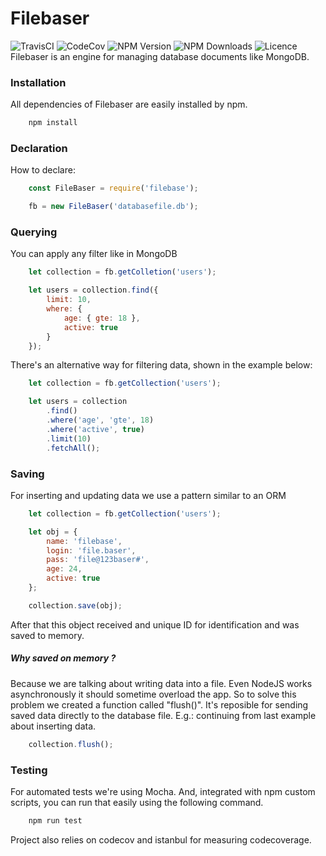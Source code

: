 # Filebaser
![TravisCI](https://api.travis-ci.org/vinyguedess/filebaser.svg?branch=master)
![CodeCov](https://img.shields.io/codecov/c/github/vinyguedess/filebaser.svg)
![NPM Version](https://img.shields.io/npm/v/filebaser.svg)
![NPM Downloads](https://img.shields.io/npm/dt/filebaser.svg)
![Licence](https://img.shields.io/npm/l/filebaser.svg)<br />
Filebaser is an engine for managing database documents like MongoDB.

### Installation
All dependencies of Filebaser are easily installed by npm.
```bash
    npm install
```

### Declaration
How to declare:
```javascript
    const FileBaser = require('filebase');

    fb = new FileBaser('databasefile.db');
```

### Querying
You can apply any filter like in MongoDB
```javascript
    let collection = fb.getColletion('users');

    let users = collection.find({
        limit: 10,
        where: {
            age: { gte: 18 },
            active: true
        }
    });
```

There's an alternative way for filtering data, shown in the example below:
```javascript
    let collection = fb.getCollection('users');

    let users = collection
        .find()
        .where('age', 'gte', 18)
        .where('active', true)
        .limit(10)
        .fetchAll();
```

### Saving
For inserting and updating data we use a pattern similar to an ORM
```javascript
    let collection = fb.getCollection('users');

    let obj = {
        name: 'filebase',
        login: 'file.baser',
        pass: 'file@123baser#',
        age: 24,
        active: true
    };

    collection.save(obj);
```
After that this object received and unique ID for identification and was saved to memory.

##### Why saved on memory ?
Because we are talking about writing data into a file. Even NodeJS works asynchronously
it should sometime overload the app.
So to solve this problem we created a function called "flush()". It's reposible for
sending saved data directly to the database file.
E.g.: continuing from last example about inserting data.
```javascript
    collection.flush();
```

### Testing
For automated tests we're using Mocha. And, integrated with npm custom scripts, you can run that easily using
the following command.
```bash
    npm run test
```

Project also relies on codecov and istanbul for measuring codecoverage.
